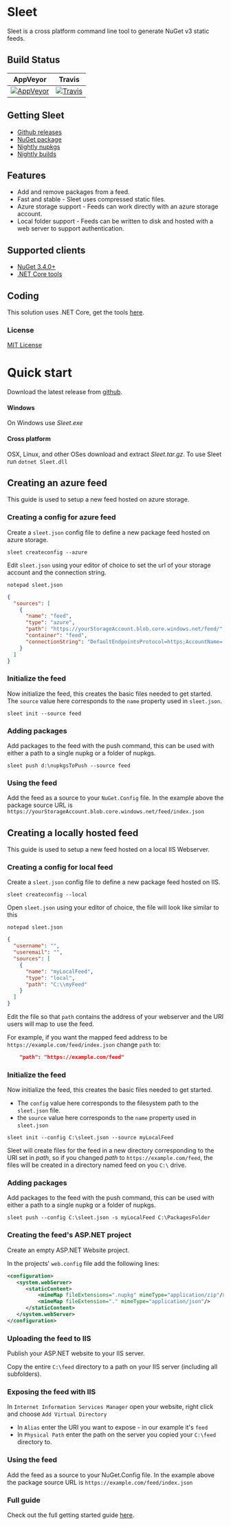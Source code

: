 # Sleet

Sleet is a cross platform command line tool to generate NuGet v3 static feeds.

## Build Status

| AppVeyor | Travis |
| --- | --- |
| [![AppVeyor](https://ci.appveyor.com/api/projects/status/cuhdeq60c3ogy7pa?svg=true)](https://ci.appveyor.com/project/emgarten/sleet) | [![Travis](https://travis-ci.org/emgarten/Sleet.svg?branch=master)](https://travis-ci.org/emgarten/Sleet) |

## Getting Sleet

* [Github releases](https://github.com/emgarten/Sleet/releases/latest)
* [NuGet package](https://www.nuget.org/packages/Sleet)
* [Nightly nupkgs](https://www.myget.org/F/sleet/api/v2/package/Sleet/)
* [Nightly builds](https://ci.appveyor.com/project/emgarten/sleet/build/artifacts)

## Features
* Add and remove packages from a feed.
* Fast and stable - Sleet uses compressed static files.
* Azure storage support - Feeds can work directly with an azure storage account.
* Local folder support - Feeds can be written to disk and hosted with a web server to support authentication. 

## Supported clients
* [NuGet 3.4.0+](https://www.nuget.org/downloads)
* [.NET Core tools](https://www.microsoft.com/net/core)

## Coding
This solution uses .NET Core, get the tools [here](http://dot.net/).

### License
[MIT License](https://github.com/emgarten/Sleet/blob/master/LICENSE.md)

# Quick start

Download the latest release from [github](https://github.com/emgarten/Sleet/releases/latest).

#### Windows
On Windows use *Sleet.exe*

#### Cross platform
OSX, Linux, and other OSes download and extract *Sleet.tar.gz*. To use Sleet run ``dotnet Sleet.dll``

## Creating an azure feed

This guide is used to setup a new feed hosted on azure storage.

### Creating a config for azure feed

Create a `sleet.json` config file to define a new package feed hosted on azure storage.

``sleet createconfig --azure``

Edit `sleet.json` using your editor of choice to set the url of your storage account and the connection string.

``notepad sleet.json``

```json
{
  "sources": [
    {
      "name": "feed",
      "type": "azure",
      "path": "https://yourStorageAccount.blob.core.windows.net/feed/",
      "container": "feed",
      "connectionString": "DefaultEndpointsProtocol=https;AccountName=;AccountKey=;BlobEndpoint="
    }
  ]
}
```

### Initialize the feed

Now initialize the feed, this creates the basic files needed to get started. The `source` value here corresponds to the `name` property used in `sleet.json`.

``sleet init --source feed``

### Adding packages

Add packages to the feed with the push command, this can be used with either a path to a single nupkg or a folder of nupkgs.

``sleet push d:\nupkgsToPush --source feed``

### Using the feed

Add the feed as a source to your `NuGet.Config` file. In the example above the package source URL is ``https://yourStorageAccount.blob.core.windows.net/feed/index.json``

## Creating a locally hosted feed

This guide is used to setup a new feed hosted on a local IIS Webserver.

### Creating a config for local feed

Create a `sleet.json` config file to define a new package feed hosted on IIS.

``sleet createconfig --local``


Open `sleet.json` using your editor of choice, the file will look like similar to this

``notepad sleet.json``

```json
{
  "username": "",
  "useremail": "",
  "sources": [
    {
      "name": "myLocalFeed",
      "type": "local",
      "path": "C:\\myFeed"
    }
  ]
}
```

Edit the file so that `path` contains the address of your webserver and the URI users will map to use the feed.

For example, if you want the mapped feed address to be `https://example.com/feed/index.json` change `path` to:

```json
    "path": "https://example.com/feed"
```

### Initialize the feed

Now initialize the feed, this creates the basic files needed to get started.

* The `config` value here corresponds to the filesystem path to the `sleet.json` file.
* the `source` value here corresponds to the `name` property used in `sleet.json`

``sleet init --config C:\sleet.json --source myLocalFeed``

Sleet will create files for the feed in a new directory corresponding to the URI set in *path*, so if you changed *path* to `https://example.com/feed`,
the files will be created in a directory named feed on you `C:\` drive.

### Adding packages

Add packages to the feed with the push command, this can be used with either a path to a single nupkg or a folder of nupkgs.

``sleet push --config C:\sleet.json -s myLocalFeed C:\PackagesFolder``

### Creating the feed's ASP.NET project

Create an empty ASP.NET Website project.

In the projects' `web.config` file add the following lines:

```xml
<configuration>
   <system.webServer>
      <staticContent>
          <mimeMap fileExtensions=".nupkg" mimeType="application/zip"/>
          <mimeMap fileExtension="." mimeType="application/json"/>
      </staticContent>
   </system.webServer>
</configuration>
```

### Uploading the feed to IIS

Publish your ASP.NET website to your IIS server.

Copy the entire `C:\feed` directory to a path on your IIS server (including all subfolders).

### Exposing the feed with IIS

In `Internet Information Services Manager` open your website, right click and choose `Add Virtual Directory`

* In `Alias` enter the URI you want to expose - in our example it's `feed`
* In `Physical Path` enter the path on the server you copied your `C:\feed` directory to.

### Using the feed

Add the feed as a source to your NuGet.Config file. In the example above the package source URL is ``https://example.com/feed/index.json``


### Full guide

Check out the full getting started guide [here](http://emgarten.com/2016/04/25/how-to-host-a-nuget-v3-feed-on-azure-storage/).


